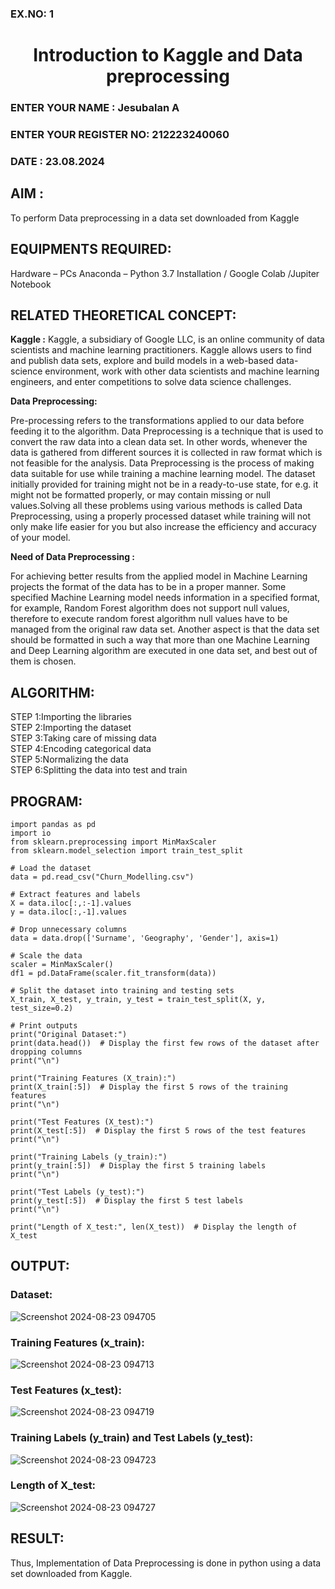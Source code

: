 <H3>EX.NO: 1</H3>  <H1 ALIGN =CENTER> Introduction to Kaggle and Data preprocessing</H1>
<H3>ENTER YOUR NAME       : Jesubalan A</H3>
<H3>ENTER YOUR REGISTER NO: 212223240060</H3>
<H3>DATE : 23.08.2024</H3>

## AIM :
To perform Data preprocessing in a data set downloaded from Kaggle

## EQUIPMENTS REQUIRED:
Hardware – PCs
Anaconda – Python 3.7 Installation / Google Colab /Jupiter Notebook

## RELATED THEORETICAL CONCEPT:

**Kaggle :**
Kaggle, a subsidiary of Google LLC, is an online community of data scientists and machine learning practitioners. Kaggle allows users to find and publish data sets, explore and build models in a web-based data-science environment, work with other data scientists and machine learning engineers, and enter competitions to solve data science challenges.

**Data Preprocessing:**

Pre-processing refers to the transformations applied to our data before feeding it to the algorithm. Data Preprocessing is a technique that is used to convert the raw data into a clean data set. In other words, whenever the data is gathered from different sources it is collected in raw format which is not feasible for the analysis.
Data Preprocessing is the process of making data suitable for use while training a machine learning model. The dataset initially provided for training might not be in a ready-to-use state, for e.g. it might not be formatted properly, or may contain missing or null values.Solving all these problems using various methods is called Data Preprocessing, using a properly processed dataset while training will not only make life easier for you but also increase the efficiency and accuracy of your model.

**Need of Data Preprocessing :**

For achieving better results from the applied model in Machine Learning projects the format of the data has to be in a proper manner. Some specified Machine Learning model needs information in a specified format, for example, Random Forest algorithm does not support null values, therefore to execute random forest algorithm null values have to be managed from the original raw data set.
Another aspect is that the data set should be formatted in such a way that more than one Machine Learning and Deep Learning algorithm are executed in one data set, and best out of them is chosen.


## ALGORITHM:
STEP 1:Importing the libraries<BR>
STEP 2:Importing the dataset<BR>
STEP 3:Taking care of missing data<BR>
STEP 4:Encoding categorical data<BR>
STEP 5:Normalizing the data<BR>
STEP 6:Splitting the data into test and train<BR>

##  PROGRAM:
```
import pandas as pd
import io
from sklearn.preprocessing import MinMaxScaler
from sklearn.model_selection import train_test_split

# Load the dataset
data = pd.read_csv("Churn_Modelling.csv")

# Extract features and labels
X = data.iloc[:,:-1].values
y = data.iloc[:,-1].values

# Drop unnecessary columns
data = data.drop(['Surname', 'Geography', 'Gender'], axis=1)

# Scale the data
scaler = MinMaxScaler()
df1 = pd.DataFrame(scaler.fit_transform(data))

# Split the dataset into training and testing sets
X_train, X_test, y_train, y_test = train_test_split(X, y, test_size=0.2)

# Print outputs
print("Original Dataset:")
print(data.head())  # Display the first few rows of the dataset after dropping columns
print("\n")

print("Training Features (X_train):")
print(X_train[:5])  # Display the first 5 rows of the training features
print("\n")

print("Test Features (X_test):")
print(X_test[:5])  # Display the first 5 rows of the test features
print("\n")

print("Training Labels (y_train):")
print(y_train[:5])  # Display the first 5 training labels
print("\n")

print("Test Labels (y_test):")
print(y_test[:5])  # Display the first 5 test labels
print("\n")

print("Length of X_test:", len(X_test))  # Display the length of X_test

```
## OUTPUT:
### Dataset:
![Screenshot 2024-08-23 094705](https://github.com/user-attachments/assets/7aeceb69-ed89-4ba0-b535-8d1885c08abc)
### Training Features (x_train):
![Screenshot 2024-08-23 094713](https://github.com/user-attachments/assets/7e615dda-5bfc-4be3-8855-934e12f6e553)
### Test Features (x_test):
![Screenshot 2024-08-23 094719](https://github.com/user-attachments/assets/aee1b82d-e94a-41fe-b225-a13b3ac33978)
### Training Labels (y_train) and Test Labels (y_test):
![Screenshot 2024-08-23 094723](https://github.com/user-attachments/assets/884fc406-dfa5-499c-bc43-13439fbd6f93)
### Length of X_test:
![Screenshot 2024-08-23 094727](https://github.com/user-attachments/assets/bf5f4753-6776-4f34-a0b9-b66ecf029036)



## RESULT:
Thus, Implementation of Data Preprocessing is done in python  using a data set downloaded from Kaggle.


